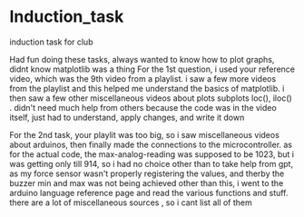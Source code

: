 # Induction_task
induction task for club

Had fun doing these tasks, always wanted to know how to plot graphs, didnt know matplotlib was a thing
For the 1st question, i used your reference video, which was the 9th video from a playlist. i saw a few more videos from the playlist and this helped me understand the basics of matplotlib.
i then saw a few other miscellaneous videos about plots subplots loc(), iloc() . didn't need much help from others because the code was in the video itself, just had to understand, apply changes, and write it down

For the 2nd task, your playlit was too big, so i saw miscellaneous videos about arduinos, then finally made the connections to the microcontroller.
as for the actual code, the max-analog-reading was supposed to be 1023, but i was getting only till 914, so i had no choice other than to take help from gpt, 
as my force sensor wasn't properly registering the values, and therby the buzzer min and max was not being achieved
other than this, i went to the arduino language reference page and read the various functions and stuff. there are a lot of miscellaneous sources , so i cant list all of them 
